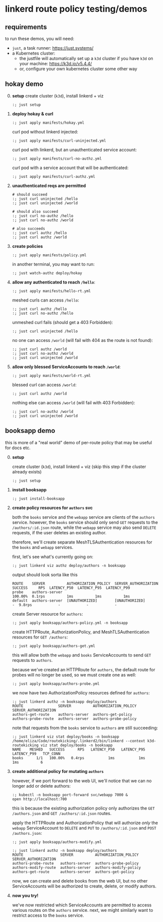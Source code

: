 # linkerd route policy testing/demos

## requirements

to run these demos, you will need:
- `just`, a task runner: https://just.systems/
- a Kubernetes cluster:
  + the justfile will automatically set up a `k3d` cluster if you have `k3d` on your machine: https://k3d.io/v5.4.4/
  + or, configure your own kubernetes cluster some other way
  
## hokay demo

0. **setup**
   create cluster (`k3d`), install linkerd + viz

   ```shell
   :; just setup
   ```

1. **deploy hokay & curl**

   ```shell
   :; just apply manifests/hokay.yml
   ```

   curl pod without linkerd injected:
   ```shell
   :; just apply manifests/curl-uninjected.yml
   ```

   curl pod with linkerd, but an unauthenticated service account:
   ```shell
   :; just apply manifests/curl-no-authz.yml
   ```

   curl pod with a service account that will be authenticated:
   ```shell
   :; just apply manifests/curl-authz.yml
   ```

2. **unauthenticated reqs are permitted**
   ```shell
   # should succeed
   :; just curl uninjected /hello
   :; just curl uninjected /world
   ```

   ```shell
   # should also succeed
   :; just curl no-authz /hello
   :; just curl no-authz /world
   ```

   ```shell
   # also succeeds
   :; just curl authz /hello
   :; just curl authz /world
   ```

3. **create policies**
   ```shell
   :; just apply manifests/policy.yml
   ```

   in another terminal, you may want to run:
   ```
   :; just watch-authz deploy/hokay
   ```

4. **allow any authenticated to reach `/hello`**:
   ```shell
   :; just apply manifests/hello-rt.yml
   ```

   meshed curls can access `/hello`:
   ```shell
   :; just curl authz /hello
   :; just curl no-authz /hello
   ```

   unmeshed curl fails (should get a 403 Forbidden):
   ```shell
   :; just curl uninjected /hello
   ```

   no one can access `/world` (will fail with 404 as the route is not found):
   ```shell
   :; just curl authz /world
   :; just curl no-authz /world
   :; just curl uninjected /world
   ```

4. **allow only blessed ServiceAccounts to reach `/world`**:
    ```shell
   :; just apply manifests/world-rt.yml
   ```

   blessed curl can access `/world`:
   ```shell
   :; just curl authz /world
   ```

   nothing else can access `/world` (will fail with 403 Forbidden):
   ```shell
   :; just curl no-authz /world
   :; just curl uninjected /world
   ```

## booksapp demo

this is more of a "real world" demo of per-route policy that may be useful for
docs etc.

0. **setup**

   create cluster (`k3d`), install linkerd + viz (skip this step if the cluster
   already exists)

   ```shell
   :; just setup
   ```

1. **install booksapp**
   ```shell
   :; just install-booksapp
   ```

2. **create policy resources for `authors` svc**

   both the `books` service and the `webapp` service are clients of the
   `authors` service. however, the `books` service should only send `GET`
   requests to the `/authors/:id.json` route, while the `webapp` service may
   also send `DELETE` requests, if the user deletes an existing author.

   therefore, we'll create separate MeshTLSAuthentication resources for the
   `books` and `webapp` services.

   first, let's see what's currently going on:
   ```shell
   :; just linkerd viz authz deploy/authors -n booksapp
   ```

   output should look sorta like this
   ```shell
   ROUTE    SERVER          AUTHORIZATION_POLICY  SERVER_AUTHORIZATION  SUCCESS     RPS  LATENCY_P50  LATENCY_P95  LATENCY_P99
   probe    authors-server                                              100.00%  0.1rps          1ms          1ms          1ms
   default  authors-server  [UNAUTHORIZED]        [UNAUTHORIZED]              -  9.8rps            -            -            -
   ```

   create Server resource for `authors`:
   ```shell
   :; just apply booksapp/authors-policy.yml -n booksapp
   ```

   create HTTPRoute, AuthorizationPolicy, and MeshTLSAuthentication resources
   for `GET /authors`:
   ```shell
   :; just apply booksapp/authors-get.yml
   ```

   this will allow both the `webapp` and `books` ServiceAccounts to send `GET`
   requests to `authors`.

   because we've created an HTTPRoute for `authors`, the default route for probes
   will no longer be used, so we must create one as well:
   ```shell
   :; just apply booksapp/authors-probe.yml
   ```

   we now have two AuthorizationPolicy resources defined for `authors`:
   ```shell
   :; just linkerd authz -n booksapp deploy/authors
   ROUTE                SERVER          AUTHORIZATION_POLICY   SERVER_AUTHORIZATION
   authors-get-route    authors-server  authors-get-policy
   authors-probe-route  authors-server  authors-probe-policy
   ```

   note that requests from the `books` service to `authors` are still
   succeeding:

   ```shell
   :; just linkerd viz stat deploy/books -n booksapp
   /home/eliza/Code/routekicking/.linkerd2/bin/linkerd --context k3d-routekicking viz stat deploy/books -n booksapp
   NAME    MESHED   SUCCESS      RPS   LATENCY_P50   LATENCY_P95   LATENCY_P99   TCP_CONN
   books      1/1   100.00%   0.4rps           1ms           1ms           1ms          6
   ```

3. **create additional policy for mutating `authors`**

   however, if we port forward to the web UI, we'll notice that we can no longer
   add or delete authors:
   ```shell
   :; kubectl -n booksapp port-forward svc/webapp 7000 &
   open http://localhost:700
   ```

   this is because the existing authorization policy only authorizes the `GET
   /authors.json` and `GET /authors/:id.json` routes.

   apply the HTTPRoute and AuthorizationPolicy that will authorize *only* the
   `webapp` ServiceAccount to `DELETE` and `PUT` to `/authors/:id.json` and
   `POST /authors.json`:

   ```shell
   :; just apply booksapp/authors-modify.yml
   ```

   ```shell
   :; just linkerd authz -n booksapp deploy/authors
   ROUTE                 SERVER          AUTHORIZATION_POLICY   SERVER_AUTHORIZATION
   authors-probe-route   authors-server  authors-probe-policy
   authors-modify-route  authors-server  authors-modify-policy
   authors-get-route     authors-server  authors-get-policy
   ```

   now, we can create and delete books from the web UI, but no other ServiceAccounts
   will be authorized to create, delete, or modify authors.

4. **now you try!**

   we've now restricted which ServiceAccounts are permitted to access various
   routes on the `authors` service. next, we might similarly want to restrict
   access to the `books` service.
